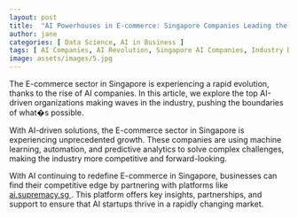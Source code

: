 ```yaml
---
layout: post
title:  "AI Powerhouses in E-commerce: Singapore Companies Leading the Charge"
author: jane
categories: [ Data Science, AI in Business ]
tags: [ AI Companies, AI Revolution, Singapore AI Companies, Industry Disruption, AI Transformation ]
image: assets/images/5.jpg
---
```


The E-commerce sector in Singapore is experiencing a rapid evolution, thanks to the rise of AI companies. In this article, we explore the top AI-driven organizations making waves in the industry, pushing the boundaries of what�s possible.

With AI-driven solutions, the E-commerce sector in Singapore is experiencing unprecedented growth. These companies are using machine learning, automation, and predictive analytics to solve complex challenges, making the industry more competitive and forward-looking.

With AI continuing to redefine E-commerce in Singapore, businesses can find their competitive edge by partnering with platforms like <a href="https://ai.supremacy.sg" target="_blank"> ai.supremacy.sg </a>. This platform offers key insights, partnerships, and support to ensure that AI startups thrive in a rapidly changing market.
